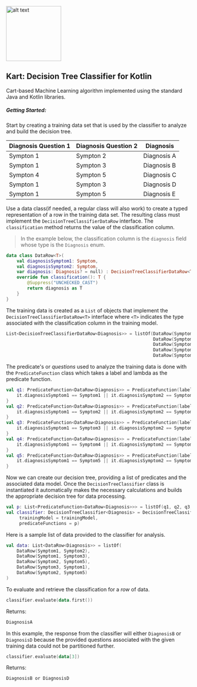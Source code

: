 <img src="https://svgsilh.com/png-512/1296971.png" alt="alt text" height="150">

## Kart: Decision Tree Classifier for Kotlin


Cart-based Machine Learning algorithm implemented using the standard Java and Kotlin libraries.

##### Getting Started:

Start by creating a training data set that is used by the classifier to analyze and build the decision tree.

Diagnosis Question 1 | Diagnosis Question 2 | Diagnosis
------------ | ------------- | -------------
Sympton 1 | Sympton 2 | Diagnosis A
Sympton 1 | Sympton 3 | Diagnosis B
Sympton 4 | Sympton 5 | Diagnosis C
Sympton 1 | Sympton 3 | Diagnosis D
Sympton 1 | Sympton 5 | Diagnosis E

Use a data class(if needed, a regular class will also work) to create a typed representation of a row in the training data set. The resulting class must implement the `DecisionTreeClassifierDataRow` interface. The `classification` method returns the value of the classification column.
>In the example below, the classification column is the `diagnosis` field whose type is the `Diagnosis` enum.
```kotlin
data class DataRow<T>(
    val diagnosisSymptom1: Symptom,
    val diagnosisSymptom2: Symptom,
    var diagnosis: Diagnosis? = null) : DecisionTreeClassifierDataRow<T>() {
    override fun classification(): T {
        @Suppress("UNCHECKED_CAST")
        return diagnosis as T
    }
}
```

The training data is created as a `List` of objects that implement the `DecisionTreeClassifierDataRow<T>` interface where `<T>` indicates the type associated with the classification column in the training model.
```kotlin
List<DecisionTreeClassifierDataRow<Diagnosis>> = listOf(DataRow(Symptom1, Symptom2, DiagnosisA),
                                                        DataRow(Symptom1, Symptom3, DiagnosisB),
                                                        DataRow(Symptom4, Symptom5, DiagnosisC),
                                                        DataRow(Symptom1, Symptom3, DiagnosisD),
                                                        DataRow(Symptom1, Symptom5, DiagnosisE)
```

The predicate's or _questions_ used to analyze the training data is done with the `PredicateFunction` class which takes a label and lambda as the predicate function.
```kotlin
val q1: PredicateFunction<DataRow<Diagnosis>> = PredicateFunction(label = "q1") {
    it.diagnosisSymptom1 == Symptom1 || it.diagnosisSymptom2 == Symptom1
}
val q2: PredicateFunction<DataRow<Diagnosis>> = PredicateFunction(label = "q2") {
    it.diagnosisSymptom1 == Symptom2 || it.diagnosisSymptom2 == Symptom2
}
val q3: PredicateFunction<DataRow<Diagnosis>> = PredicateFunction(label = "q3") {
    it.diagnosisSymptom1 == Symptom3 || it.diagnosisSymptom2 == Symptom3
}
val q4: PredicateFunction<DataRow<Diagnosis>> = PredicateFunction(label = "q4") {
    it.diagnosisSymptom1 == Symptom4 || it.diagnosisSymptom2 == Symptom4
}
val q5: PredicateFunction<DataRow<Diagnosis>> = PredicateFunction(label = "q5") {
    it.diagnosisSymptom1 == Symptom5 || it.diagnosisSymptom2 == Symptom5
}
```

Now we can create our decision tree, providing a list of predicates and the associated data model. Once the `DecisionTreeClassifier` class is instantiated it automatically makes the necessary calculations and builds the appropriate decision tree for data processing.
```kotlin
val p: List<PredicateFunction<DataRow<Diagnosis>>> = listOf(q1, q2, q3, q4, q5)
val classifier: DecisionTreeClassifier<Diagnosis> = DecisionTreeClassifier(
     trainingModel = trainingModel,
     predicateFunctions = p)
```

Here is a sample list of data provided to the classifier for analysis.
```kotlin
val data: List<DataRow<Diagnosis>> = listOf(
    DataRow(Symptom1, Symptom2),
    DataRow(Symptom1, Symptom3),
    DataRow(Symptom2, Symptom5),
    DataRow(Symptom3, Symptom1),
    DataRow(Symptom2, Symptom5)
)
```

To evaluate and retrieve the classification for a _row_ of data.
```kotlin
classifier.evaluate(data.first())
```

Returns:
```kotlin
DiagnosisA
```


In this example, the response from the classifier will either `DiagnosisB` or `DiagnosisD` because the provided questions associated with the given training data could not be partitioned further.
```kotlin
classifier.evaluate(data[3])
```

Returns:
```kotlin
DiagnosisB or DiagnosisD
```